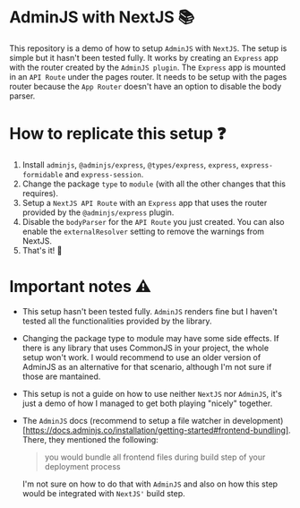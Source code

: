 # AdminJS with NextJS 📚
This repository is a demo of how to setup `AdminJS` with `NextJS`. The setup is simple but it hasn't been tested fully.
It works by creating an `Express` app with the router created by the `AdminJS plugin`. The `Express` app is mounted in an `API Route` under the pages router. It needs to be setup with the pages router because the `App Router` doesn't have an option to disable the body parser.

# How to replicate this setup ❓
1. Install `adminjs`, `@adminjs/express`, `@types/express`, `express`, `express-formidable` and `express-session`.
2. Change the package `type` to `module` (with all the other changes that this requires).
3. Setup a `NextJS API Route` with an `Express` app that uses the router provided by the `@adminjs/express` plugin.
4. Disable the `bodyParser` for the `API Route` you just created. You can also enable the `externalResolver` setting to remove the warnings from NextJS.
5. That's it! 🚀

# Important notes ⚠️
- This setup hasn't been tested fully. `AdminJS` renders fine but I haven't tested all the functionalities provided by the library.
- Changing the package type to module may have some side effects. If there is any library that uses CommonJS in your project, the whole setup won't work. I would recommend to use an older version of AdminJS as an alternative for that scenario, although I'm not sure if those are mantained.
- This setup is not a guide on how to use neither `NextJS` nor `AdminJS`, it's just a demo of how I managed to get both playing "nicely" together.
- The `AdminJS` docs (recommend to setup a file watcher in development)[https://docs.adminjs.co/installation/getting-started#frontend-bundling]. There, they mentioned the following:
  > you would bundle all frontend files during build step of your deployment process

  I'm not sure on how to do that with `AdminJS` and also on how this step would be integrated with `NextJS'` build step.